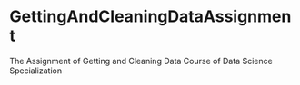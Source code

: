 # GettingAndCleaningDataAssignment
The Assignment of Getting and Cleaning Data Course of Data Science Specialization
